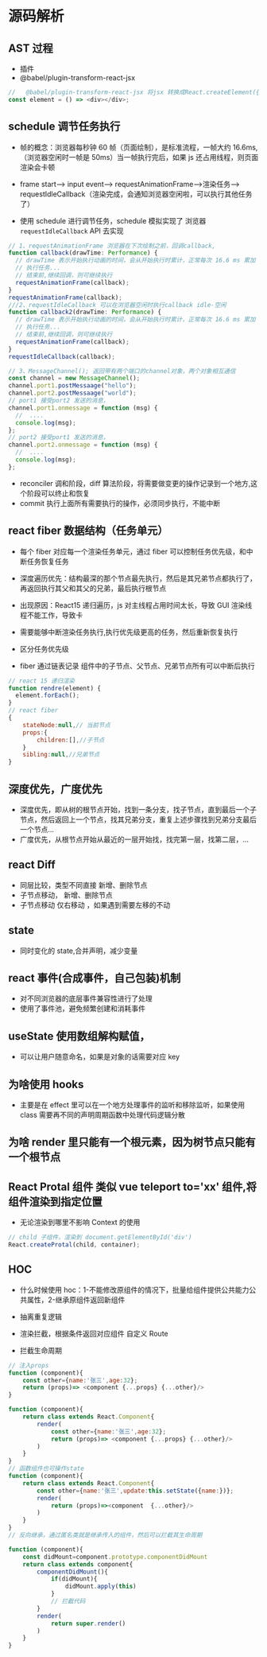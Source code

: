 # 源码解析

## AST 过程

- 插件
- @babel/plugin-transform-react-jsx

```javascript
//   @babel/plugin-transform-react-jsx 将jsx 转换成React.createElement({})
const element = () => <div></div>;
```

## schedule 调节任务执行

- 帧的概念：浏览器每秒钟 60 帧（页面绘制），是标准流程，一帧大约 16.6ms,（浏览器空闲时一帧是 50ms）当一帧执行完后，如果 js 还占用线程，则页面渲染会卡顿
- frame start--> input event--> requestAnimationFrame-->渲染任务--> requestIdleCallback（渲染完成，会通知浏览器空闲啦，可以执行其他任务了）

- 使用 schedule 进行调节任务，schedule 模拟实现了 浏览器`requestIdleCallback` API 去实现

```javascript
// 1、requestAnimationFrame 浏览器在下次绘制之前，回调callback,
function callback(drawTime: Performance) {
  // drawTime 表示开始执行动画的时间，会从开始执行时累计，正常每次 16.6 ms 累加
  // 执行任务...
  // 结束前,继续回调，则可继续执行
  requestAnimationFrame(callback);
}
requestAnimationFrame(callback);
///2、requestIdleCallback 可以在浏览器空闲时执行callback idle-空闲
function callback2(drawTime: Performance) {
  // drawTime 表示开始执行动画的时间，会从开始执行时累计，正常每次 16.6 ms 累加
  // 执行任务...
  // 结束前,继续回调，则可继续执行
  requestAnimationFrame(callback);
}
requestIdleCallback(callback);

// 3、MessageChannel(); 返回带有两个端口的channel对象，两个对象相互通信
const channel = new MessageChannel();
channel.port1.postMessaage("hello");
channel.port2.postMessaage("world");
// port1 接受port2 发送的消息，
channel.port1.onmessage = function (msg) {
  //  ....
  console.log(msg);
};
// port2 接受port1 发送的消息，
channel.port2.onmessage = function (msg) {
  //  ....
  console.log(msg);
};
```

- reconciler 调和阶段，diff 算法阶段，将需要做变更的操作记录到一个地方,这个阶段可以终止和恢复
- commit 执行上面所有需要执行的操作，必须同步执行，不能中断

## react fiber 数据结构（任务单元）

- 每个 fiber 对应每一个渲染任务单元，通过 fiber 可以控制任务优先级，和中断任务恢复任务
- 深度遍历优先：结构最深的那个节点最先执行，然后是其兄弟节点都执行了，再返回执行其父和其父的兄弟，最后执行根节点

- 出现原因：React15 递归遍历，js 对主线程占用时间太长，导致 GUI 渲染线程不能工作，导致卡
- 需要能够中断渲染任务执行,执行优先级更高的任务，然后重新恢复执行
- 区分任务优先级
- fiber 通过链表记录 组件中的子节点、父节点、兄弟节点所有可以中断后执行

```js
// react 15 递归渲染
function rendre(element) {
  element.forEach();
}
// react fiber
{
    stateNode:null,// 当前节点
    props:{
        children:[],//子节点
    }
    sibling:null,//兄弟节点
}
```

## 深度优先，广度优先

- 深度优先，即从树的根节点开始，找到一条分支，找子节点，直到最后一个子节点，然后返回上一个节点，找其兄弟分支，重复上述步骤找到兄弟分支最后一个节点...
- 广度优先，从根节点开始从最近的一层开始找，找完第一层，找第二层，...

## react Diff

- 同层比较，类型不同直接 新增、删除节点
- 子节点移动， 新增、删除节点
- 子节点移动 仅右移动 ，如果遇到需要左移的不动

## state

- 同时变化的 state,合并声明，减少变量

## react 事件(合成事件，自己包装)机制

- 对不同浏览器的底层事件兼容性进行了处理
- 使用了事件池，避免频繁创建和消耗事件

## useState 使用数组解构赋值，

- 可以让用户随意命名，如果是对象的话需要对应 key

## 为啥使用 hooks

- 主要是在 effect 里可以在一个地方处理事件的监听和移除监听，如果使用 class 需要再不同的声明周期函数中处理代码逻辑分散

## 为啥 render 里只能有一个根元素，因为树节点只能有一个根节点

## React Protal 组件 类似 vue teleport to='xx' 组件,将组件渲染到指定位置

- 无论渲染到哪里不影响 Context 的使用

```javascript
// child 子组件，渲染到 document.getElementById('div')
React.createProtal(child, container);
```

## HOC

- 什么时候使用 hoc：1-不能修改原组件的情况下，批量给组件提供公共能力公共属性，2-继承原组件返回新组件

- 抽离重复逻辑
- 渲染拦截，根据条件返回对应组件 自定义 Route
- 拦截生命周期

```javascript
// 注入props
function (component){
    const other={name:'张三',age:32};
    return (props)=> <component {...props} {...other}/>
}

function (component){
    return class extends React.Component{
        render(
            const other={name:'张三',age:32};
            return (props)=> <component {...props} {...other}/>
        )
    }
}
// 函数组件也可操作state
function (component){
    return class extends React.Component{
        const other={name:'张三',update:this.setState({name:})};
        render(
            return (props)=><component  {...other}/>
        )
    }
}
// 反向继承，通过匿名类就是继承传入的组件，然后可以拦截其生命周期

function (component){
    const didMount=component.prototype.componentDidMount
    return class extends component{
        componentDidMount(){
            if(didMount){
                didMount.apply(this)
            }
            // 拦截代码
        }
        render(
            return super.render()
        )
    }
}
```
